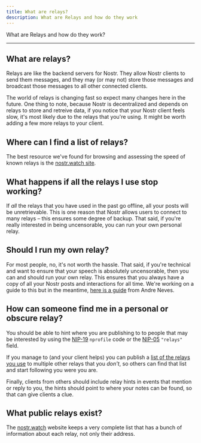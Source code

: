 ```yaml
---
title: What are relays?
description: What are Relays and how do they work
---
```


What are Relays and how do they work?

---

## What are relays?

Relays are like the backend servers for Nostr. They allow Nostr clients to send them messages, and they may (or may not) store those messages and broadcast those messages to all other connected clients.

The world of relays is changing fast so expect many changes here in the future. One thing to note, because Nostr is decentralized and depends on relays to store and retreive data, if you notice that your Nostr client feels slow, it's most likely due to the relays that you're using. It might be worth adding a few more relays to your client.

## Where can I find a list of relays?

The best resource we've found for browsing and assessing the speed of known relays is the [nostr.watch site](https://nostr.watch/relays/find).

## What happens if all the relays I use stop working?

If _all_ the relays that you have used in the past go offline, all your posts will be unretrievable. This is one reason that Nostr allows users to connect to many relays – this ensures some degree of backup. That said, if you're really interested in being uncensorable, you can run your own personal relay.

## Should I run my own relay?

For most people, no, it's not worth the hassle. That said, if you're technical and want to ensure that your speech is absolutely uncensorable, then you can and should run your own relay. This ensures that you always have a copy of all your Nostr posts and interactions for all time. We're working on a guide to this but in the meantime, [here is a guide](https://andreneves.xyz/p/set-up-a-nostr-relay-server-in-under) from Andre Neves.

## How can someone find me in a personal or obscure relay?

You should be able to hint where you are publishing to to people that may be interested by using the [NIP-19](https://nips.be/19) `nprofile` code or the [NIP-05](https://nips.be/5) `"relays"` field.

If you manage to (and your client helps) you can publish a [list of the relays you use](https://nips.be/65) to multiple other relays that you _don't_, so others can find that list and start following you were you are.

Finally, clients from others should include relay hints in events that mention or reply to you, the hints should point to where your notes can be found, so that can give clients a clue.

## What public relays exist?

The [nostr.watch](https://nostr.watch) website keeps a very complete list that has a bunch of information about each relay, not only their address.
